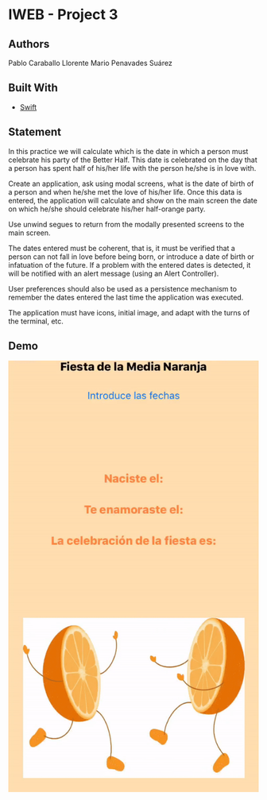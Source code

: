 # IWEB - Project 3
## Authors
Pablo Caraballo Llorente
Mario Penavades Suárez

## Built With
- [Swift](https://www.apple.com/swift/)

## Statement 
In this practice we will calculate which is the date in which a person must celebrate his party of the Better Half. This date is celebrated on the day that a person has spent half of his/her life with the person he/she is in love with.

Create an application, ask using modal screens, what is the date of birth of a person and when he/she met the love of his/her life. Once this data is entered, the application will calculate and show on the main screen the date on which he/she should celebrate his/her half-orange party.

Use unwind segues to return from the modally presented screens to the main screen.

The dates entered must be coherent, that is, it must be verified that a person can not fall in love before being born, or introduce a date of birth or infatuation of the future. If a problem with the entered dates is detected, it will be notified with an alert message (using an Alert Controller).

User preferences should also be used as a persistence mechanism to remember the dates entered the last time the application was executed.

The application must have icons, initial image, and adapt with the turns of the terminal, etc.

## Demo
![Demo](p3.gif)